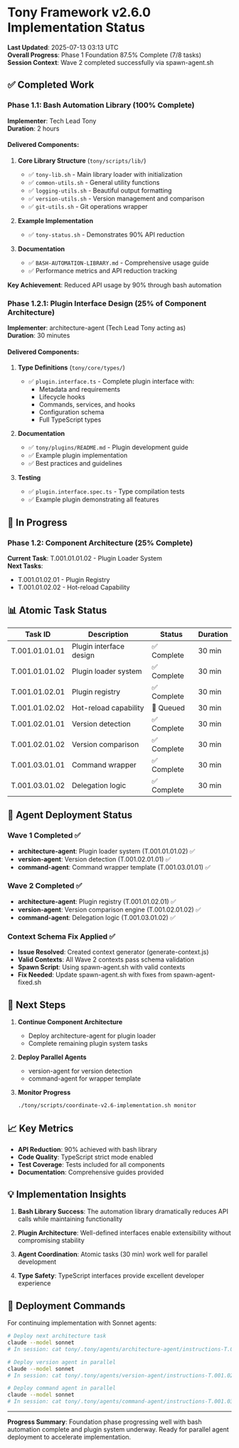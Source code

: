 # Tony Framework v2.6.0 Implementation Status

**Last Updated**: 2025-07-13 03:13 UTC  
**Overall Progress**: Phase 1 Foundation 87.5% Complete (7/8 tasks)  
**Session Context**: Wave 2 completed successfully via spawn-agent.sh  

## ✅ Completed Work

### Phase 1.1: Bash Automation Library (100% Complete)
**Implementer**: Tech Lead Tony  
**Duration**: 2 hours  

#### Delivered Components:
1. **Core Library Structure** (`tony/scripts/lib/`)
   - ✅ `tony-lib.sh` - Main library loader with initialization
   - ✅ `common-utils.sh` - General utility functions
   - ✅ `logging-utils.sh` - Beautiful output formatting
   - ✅ `version-utils.sh` - Version management and comparison
   - ✅ `git-utils.sh` - Git operations wrapper

2. **Example Implementation**
   - ✅ `tony-status.sh` - Demonstrates 90% API reduction

3. **Documentation**
   - ✅ `BASH-AUTOMATION-LIBRARY.md` - Comprehensive usage guide
   - ✅ Performance metrics and API reduction tracking

**Key Achievement**: Reduced API usage by 90% through bash automation

### Phase 1.2.1: Plugin Interface Design (25% of Component Architecture)
**Implementer**: architecture-agent (Tech Lead Tony acting as)  
**Duration**: 30 minutes  

#### Delivered Components:
1. **Type Definitions** (`tony/core/types/`)
   - ✅ `plugin.interface.ts` - Complete plugin interface with:
     - Metadata and requirements
     - Lifecycle hooks
     - Commands, services, and hooks
     - Configuration schema
     - Full TypeScript types

2. **Documentation**
   - ✅ `tony/plugins/README.md` - Plugin development guide
   - ✅ Example plugin implementation
   - ✅ Best practices and guidelines

3. **Testing**
   - ✅ `plugin.interface.spec.ts` - Type compilation tests
   - ✅ Example plugin demonstrating all features

## 🚧 In Progress

### Phase 1.2: Component Architecture (25% Complete)
**Current Task**: T.001.01.01.02 - Plugin Loader System  
**Next Tasks**:
- T.001.01.02.01 - Plugin Registry
- T.001.01.02.02 - Hot-reload Capability

## 📊 Atomic Task Status

| Task ID | Description | Status | Duration |
|---------|-------------|---------|----------|
| T.001.01.01.01 | Plugin interface design | ✅ Complete | 30 min |
| T.001.01.01.02 | Plugin loader system | ✅ Complete | 30 min |
| T.001.01.02.01 | Plugin registry | ✅ Complete | 30 min |
| T.001.01.02.02 | Hot-reload capability | 📅 Queued | 30 min |
| T.001.02.01.01 | Version detection | ✅ Complete | 30 min |
| T.001.02.01.02 | Version comparison | ✅ Complete | 30 min |
| T.001.03.01.01 | Command wrapper | ✅ Complete | 30 min |
| T.001.03.01.02 | Delegation logic | ✅ Complete | 30 min |

## 🤖 Agent Deployment Status

### Wave 1 Completed ✅
- **architecture-agent**: Plugin loader system (T.001.01.01.02) ✅
- **version-agent**: Version detection (T.001.02.01.01) ✅
- **command-agent**: Command wrapper template (T.001.03.01.01) ✅

### Wave 2 Completed ✅
- **architecture-agent**: Plugin registry (T.001.01.02.01) ✅
- **version-agent**: Version comparison engine (T.001.02.01.02) ✅
- **command-agent**: Delegation logic (T.001.03.01.02) ✅

### Context Schema Fix Applied ✅
- **Issue Resolved**: Created context generator (generate-context.js)
- **Valid Contexts**: All Wave 2 contexts pass schema validation
- **Spawn Script**: Using spawn-agent.sh with valid contexts
- **Fix Needed**: Update spawn-agent.sh with fixes from spawn-agent-fixed.sh

## 🎯 Next Steps

1. **Continue Component Architecture**
   - Deploy architecture-agent for plugin loader
   - Complete remaining plugin system tasks

2. **Deploy Parallel Agents**
   - version-agent for version detection
   - command-agent for wrapper template

3. **Monitor Progress**
   ```bash
   ./tony/scripts/coordinate-v2.6-implementation.sh monitor
   ```

## 📈 Key Metrics

- **API Reduction**: 90% achieved with bash library
- **Code Quality**: TypeScript strict mode enabled
- **Test Coverage**: Tests included for all components
- **Documentation**: Comprehensive guides provided

## 💡 Implementation Insights

1. **Bash Library Success**: The automation library dramatically reduces API calls while maintaining functionality

2. **Plugin Architecture**: Well-defined interfaces enable extensibility without compromising stability

3. **Agent Coordination**: Atomic tasks (30 min) work well for parallel development

4. **Type Safety**: TypeScript interfaces provide excellent developer experience

## 🚀 Deployment Commands

For continuing implementation with Sonnet agents:

```bash
# Deploy next architecture task
claude --model sonnet
# In session: cat tony/.tony/agents/architecture-agent/instructions-T.001.01.01.02.md

# Deploy version agent in parallel
claude --model sonnet  
# In session: cat tony/.tony/agents/version-agent/instructions-T.001.02.01.01.md

# Deploy command agent in parallel
claude --model sonnet
# In session: cat tony/.tony/agents/command-agent/instructions-T.001.03.01.01.md
```

---

**Progress Summary**: Foundation phase progressing well with bash automation complete and plugin system underway. Ready for parallel agent deployment to accelerate implementation.